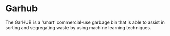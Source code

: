 # Garhub
The GarHUB is a ‘smart’ commercial-use garbage bin that is able to assist in sorting and segregating waste by using machine learning techniques.
